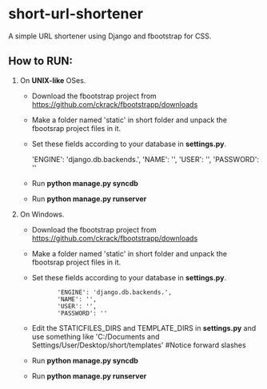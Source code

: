 short-url-shortener
===================

A simple URL shortener using Django and fbootstrap for CSS.


How to RUN:
-----------
 1. On **UNIX-like** OSes.
    - Download the fbootstrap project from https://github.com/ckrack/fbootstrapp/downloads
    - Make a folder named 'static' in short folder and unpack the fbootsrap project files in it.
    - Set these fields according to your database in **settings.py**.
        
        'ENGINE': 'django.db.backends.',
        'NAME': '',
        'USER': '',
        'PASSWORD': ''
    - Run **python manage.py syncdb**
    - Run **python manage.py runserver**

 2. On Windows.
    - Download the fbootstrap project from https://github.com/ckrack/fbootstrapp/downloads <br />
    - Make a folder named 'static' in short folder and unpack the fbootsrap project files in it.<br />
    - Set these fields according to your database in **settings.py**.

                 'ENGINE': 'django.db.backends.',
                 'NAME': '',
                 'USER': '',
                 'PASSWORD': ''
    - Edit the STATICFILES_DIRS and TEMPLATE_DIRS in **settings.py** and use something like
      'C:/Documents and Settings/User/Desktop/short/templates'  #Notice forward slashes
    - Run **python manage.py syncdb**
    - Run **python manage.py runserver**